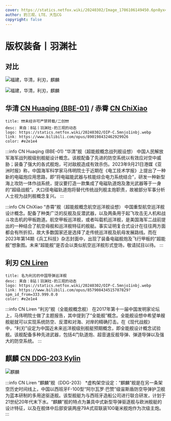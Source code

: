 ```yaml
---
cover: https://statics.netfox.wiki/20240302/Image_1706106149450.6pn8yx4skz.webp
author: 豹三观、LTE、大包CG
copyright: false
---
```


# 版权装备丨羽渊社

## 对比

![福建，华清，利刃，麒麟](https://statics.netfox.wiki/20240302/9a1dff1223aa38824664d38647083c6e8483595.jpg@1192w_502h_1c.4qr28l3xpu.webp)

![福建，华清，利刃，麒麟](https://statics.netfox.wiki/20240302/2caed19362bf3d0c22cd6e9d203f6a088483595.jpg@1192w_502h_1c.5xadh6sub2.webp)

## 华清 [CN Huaqing (BBE-01)](https://mwstats.info/ships/cn-huaqing-bbe-01-7itucuns?lang=zh-hans) / 赤霄 [CN ChiXiao](https://mwstats.info/ships/cn-chixiao-7w1kzoq2?lang=zh-hans)

```component VPCard
title: ❗❗❗未经许可严禁转载/二创❗❗❗
desc: 来自：B站丨羽渊社-豹三观的动态
logo: https://statics.netfox.wiki/20240302/OIP-C.5mnjo1inbj.webp
link: https://www.bilibili.com/opus/890198432462929926
color: #e2e1e4
```

:::info CN Huaqing (BBE-01)
“华清”舰（超能舰概念战列舰设想） 中国人民解放军海军战列舰级别舰艇设计概念。该舰配备了先进的防空系统以有效应对空中威胁；装备了强大的各式舰炮，可对敌舰造成有效杀伤。2023年9月21日港媒《亚洲时报》称，中国海军科学家马伟明院士于近期在《电工技术学报》上提出了一种新的电磁炮应用思路，即“将电磁能武器与核能综合电力系统结合”，研发一种新型海上攻防一体作战系统，提议要打造一款集成了电磁轨道炮及激光武器等于一身的“超级战舰”。大口径电磁轨道炮将替代传统战列舰主炮职责，故被部分军事分析人士视为战列舰概念复兴。
:::

:::info CN ChiXiao
“赤霄”舰（超能舰概念航空巡洋舰设想） 中国重型航空巡洋舰设计概念。配备了种类广泛的反舰及反潜武器，以及两条用于起飞攻击无人机和战斗攻击机的甲板跑道。航空甲板巡洋舰，或者叫载机巡洋舰，是美国海军二战前提出的一种结合了航空母舰和巡洋舰特征的舰艇。事实证明复合式设计在往往两方面都会有所折扣，故大多数国家还是选择了走传统巡洋舰及航母发展路线。而在2023年第14期《兵工科技》杂志封面中，出现了装备电磁舰炮及飞行甲板的“超能舰”想象图。未来“超能舰”是否会以类似航空巡洋舰形式登场，敬请拭目以待。
:::

## 利刃 [CN Liren](https://mwstats.info/ships/cn-liren-75te7i2z?lang=zh-hans)

```component VPCard
title: 名为利刃的中国导弹巡洋舰
desc: 来自：B站丨羽渊社-豹三观的动态
logo: https://statics.netfox.wiki/20240302/OIP-C.5mnjo1inbj.webp
link: https://www.bilibili.com/opus/857908434515787829?spm_id_from=333.999.0.0
color: #e2e1e4
```

:::info CN Liren
“利刃”舰（全能舰概念舰） 在2017年第十一届中国发明家论坛上，马伟明院士做了主题报告，其中提到了“全能舰”概念。全能舰设想中希望单艘舰艇就可以实现系统防空、反潜和对海、对岸的精确打击。在《现代战舰》中，“利刃”设定为中国近未来巡洋舰级别舰艇预期概念，即全能舰设计概念试验舰。该舰配备多种先进武器，包括4门轨道炮、超音速反舰导弹、弹道导弹以及强大的防空系统。
:::

## 麒麟 [CN DDG-203 Kylin](https://mwstats.info/ships/cn-ddg-203-kylin-4vjutymm?lang=zh-hans)

![麒麟](https://statics.netfox.wiki/20240302/dfa1589136d25ed090ab488f1ca3b16e8483595.png@1192w_510h_1c.4xua417ncz.webp)

:::info CN Liren
“麒麟”舰（DDG-203） *虚构架空设定：“麒麟”舰是在另一条架空历史时间线上，中国以西班牙F-100型“阿尔瓦罗·巴赞”级宙斯盾防空导弹护卫舰为蓝本研制的多用途驱逐舰。该型舰艇为与西班牙造船公司进行联合研发，计划于21世纪20年代末下水。“麒麟”舰的特点为兼具中式新型导弹驱逐舰与欧洲舰艇的设计特征，以及在舰体中后部安装两座79A式双联装100毫米舰炮作为次级主炮。
:::

